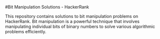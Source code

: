 #Bit Manipulation Solutions - HackerRank

This repository contains solutions to bit manipulation problems on HackerRank. Bit manipulation is a powerful technique that involves manipulating individual bits of binary numbers to solve various algorithmic problems efficiently.
